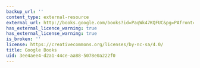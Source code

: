```yaml
---
backup_url: ''
content_type: external-resource
external_url: http://books.google.com/books?id=PaqWk47KQFUC&pg=PAfrontcover
has_external_licence_warning: true
has_external_license_warning: true
is_broken: ''
license: https://creativecommons.org/licenses/by-nc-sa/4.0/
title: Google Books
uid: 3ee4aee4-d2a1-44ce-aa88-5078e0a222f0
---
```

